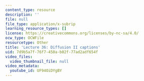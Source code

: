 ```yaml
---
content_type: resource
description: ''
file: null
file_type: application/x-subrip
learning_resource_types: []
license: https://creativecommons.org/licenses/by-nc-sa/4.0/
ocw_type: OCWFile
resourcetype: Other
title: 'Lecture 36: Diffusion II captions'
uid: 7d9b5a7f-76f7-450a-b02f-77ad2adf654f
video_files:
  video_thumbnail_file: null
video_metadata:
  youtube_id: UF94OiDYgBY
---
```

